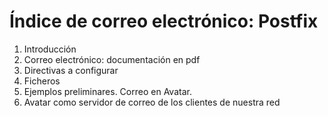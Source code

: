 # Índice de correo electrónico: Postfix 

1. Introducción
2. Correo electrónico: documentación en pdf
3. Directivas a configurar
4. Ficheros
5. Ejemplos preliminares. Correo en Avatar.
6. Avatar como servidor de correo de los clientes de nuestra red